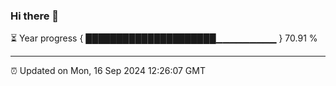 ### Hi there 👋

⏳ Year progress { █████████████████████▁▁▁▁▁▁▁▁▁ } 70.91 %

---

⏰ Updated on Mon, 16 Sep 2024 12:26:07 GMT
